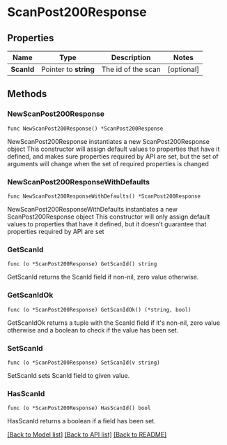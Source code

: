# ScanPost200Response

## Properties

Name | Type | Description | Notes
------------ | ------------- | ------------- | -------------
**ScanId** | Pointer to **string** | The id of the scan | [optional] 

## Methods

### NewScanPost200Response

`func NewScanPost200Response() *ScanPost200Response`

NewScanPost200Response instantiates a new ScanPost200Response object
This constructor will assign default values to properties that have it defined,
and makes sure properties required by API are set, but the set of arguments
will change when the set of required properties is changed

### NewScanPost200ResponseWithDefaults

`func NewScanPost200ResponseWithDefaults() *ScanPost200Response`

NewScanPost200ResponseWithDefaults instantiates a new ScanPost200Response object
This constructor will only assign default values to properties that have it defined,
but it doesn't guarantee that properties required by API are set

### GetScanId

`func (o *ScanPost200Response) GetScanId() string`

GetScanId returns the ScanId field if non-nil, zero value otherwise.

### GetScanIdOk

`func (o *ScanPost200Response) GetScanIdOk() (*string, bool)`

GetScanIdOk returns a tuple with the ScanId field if it's non-nil, zero value otherwise
and a boolean to check if the value has been set.

### SetScanId

`func (o *ScanPost200Response) SetScanId(v string)`

SetScanId sets ScanId field to given value.

### HasScanId

`func (o *ScanPost200Response) HasScanId() bool`

HasScanId returns a boolean if a field has been set.


[[Back to Model list]](../README.md#documentation-for-models) [[Back to API list]](../README.md#documentation-for-api-endpoints) [[Back to README]](../README.md)


